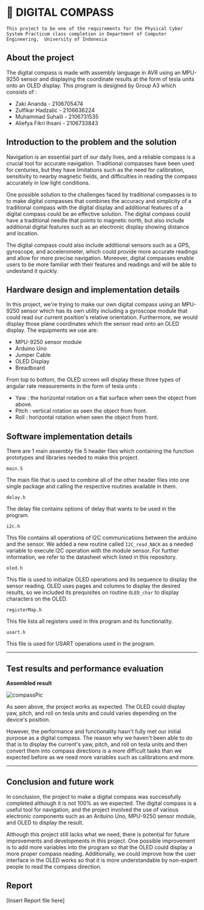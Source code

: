 # 🧭 DIGITAL COMPASS
```
This project to be one of the requirements for the Physical Cyber System Practicum class completion in Department of Computer Engineering,  University of Indonesia
```

## About the project

The digital compass is made with assembly language in AVR using an MPU-9250 sensor and displaying the coordinate results at the form of tesla units onto an OLED display. This program is designed by Group A3 which consists of : 

- Zaki Ananda - 2106705474
- Zulfikar Hadzalic - 2106636224
- Muhammad Suhaili - 2106731535
- Aliefya Fikri Ihsani - 2106733843


## Introduction to the problem and the solution
Navigation is an essential part of our daily lives, and a reliable compass is a crucial tool for accurate navigation. Traditional compasses have been used for centuries, but they have limitations such as the need for calibration, sensitivity to nearby magnetic fields, and difficulties in reading the compass accurately in low light conditions.

One possible solution to the challenges faced by traditional compasses is to to make digital compasses that combines the accuracy and simplicity of a traditional compass with the digital display and additional features of a digital compass could be an effective solution. The digital compass could have a traditional needle that points to magnetic north, but also include additional digital features such as an electronic display showing distance and location.

The digital compass could also include additional sensors such as a GPS, gyroscope, and accelerometer, which could provide more accurate readings and allow for more precise navigation. Moreover, digital compasses enable users to be more familiar with their features and readings and will be able to undestand it quickly.


## Hardware design and implementation details
In this project, we're trying to make our own digital compass using an MPU-9250 sensor which has its own utility including a gyroscope module that could read our current position's relative orientation. Furthermore, we would display those plane coordinates which the sensor read onto an OLED display. The equipments we use are:

- MPU-9250 sensor module
- Arduino Uno
- Jumper Cable
- OLED Display
- Breadboard

From top to bottom, the OLED screen will display these three types of angular rate measurements in the form of tesla units :
- Yaw : the horizontal rotation on a flat surface when seen the object from above.
- Pitch : vertical rotation as seen the object from front.
- Roll : horizontal rotation when seen the object from front.


## Software implementation details
There are 1 main assembly file 5 header files which containing the function prototypes and libraries needed to make this project.

```
main.S
```
The main file that is used to combine all of the other header files into one single package and calling the respective routines available in them.
```
delay.h
```
The delay file contains options of delay that wants to be used in the program. 
```
i2c.h
```
This file contains all operations of I2C communications between the arduino and the sensor. We added a new routine called ```I2C_read_NACK``` as a needed variable to execute I2C operation with the module sensor. For further information, we refer to the datasheet which listed in this repository.
```
oled.h
```
This file is used to initialize OLED operations and its sequence to display the sensor reading. OLED uses pages and columns to display the desired results, so we included its prequisites on routine ```OLED_char```  to display characters on the OLED.
```
registerMap.h
```
This file lists all registers used in this program and its functionality.
```
usart.h
```
This file is used for USART operations used in the program.

---
## Test results and performance evaluation
**Assembled result**

![compassPic](https://github.com/zaki-ananda/DigitalCompass/assets/88538229/9fe249dd-772b-46f8-a73d-fc0b33752f40)

As seen above, the project works as expected. The OLED could display yaw, pitch, and roll on tesla units and could varies depending on the device's position. 

However, the performance and functionality hasn't fully met our initial purpose as a digital compass. The reason why we haven't been able to do that is to display the current's yaw, pitch, and roll on tesla units and then convert them into compass directions is a more difficult tasks than we expected before as we need more variables such as calibrations and more.   

---
## Conclusion and future work

In conclusion, the project to make a digital compass was successfully completed although it is not 100% as we expected. The digital compass is a useful tool for navigation, and the project involved the use of various electronic components such as an Arduino Uno, MPU-9250 sensor module, and OLED to display the result.

Although this project still lacks what we need, there is potential for future improvements and developments in this project. One possible improvement is to add more variables into the program so that the OLED could display a more proper compass reading. Additionally, we could improve how the user interface in the OLED works so that it is more understandable by non-expert people to read the compass direction. 

## Report 
[Insert Report file here]
